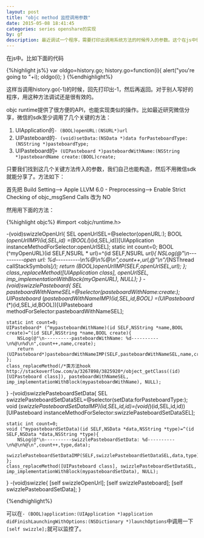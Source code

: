 ```yaml
---
layout: post
title: "objc method 监控调用参数"
date: 2015-05-08 18:41:45
categories: series openshare的实现
by: gf
description: 最近调试一个程序，需要打印出调用系统方法的时候传入的参数。这个在js中很容易实现，这里分享一下objc版本。
---
```


在js中。比如下面的代码

{%highlight js%}
var oldgo=history.go;
history.go=function(i){
	alert("you're going to "+i);
	oldgo(i);
}
{%endhighlight%}

这样当调用history.go(-1)的时候，回先打印出-1，然后再返回。对于别人写好的程序，用这种方法调试还是很有效的。

objc runtime提供了很方便的API，也能实现类似的操作。比如最近研究微信分享，微信的sdk至少调用了几个关键的方法：

1. UIApplication的`- (BOOL)openURL:(NSURL*)url`
2. UIPasteboard的`- (void)setData:(NSData *)data forPasteboardType:(NSString *)pasteboardType;`
3. UIPasteboard的`+ (UIPasteboard *)pasteboardWithName:(NSString *)pasteboardName create:(BOOL)create;`

只要我们找到这几个关键方法传入的参数，我们自己也能构造，然后不用微信sdk就能分享了。方法如下：

首先把 Build Setting--> Apple LLVM 6.0 - Preprocessing--> Enable Strict Checking of objc_msgSend Calls  改为 NO 

然用用下面的方法：

{%highlight objc%}
#import <objc/runtime.h>


-(void)swizzleOpenUrl{
    SEL openUrlSEL=@selector(openURL:);
    BOOL (*openUrlIMP)(id,SEL,id) =(BOOL(*)(id,SEL,id))[UIApplication instanceMethodForSelector:openUrlSEL];
    static int count=0;
    BOOL (^myOpenURL)(id SELF,NSURL * url)=^(id SELF,NSURL *url){
        NSLog(@"\n----------open url: %d----------\n%@\n%@\n",count++,url,@"\n"/*[NSThread callStackSymbols]*/);
        return (BOOL)openUrlIMP(SELF,openUrlSEL,url);
    };
    class_replaceMethod([UIApplication class], openUrlSEL, imp_implementationWithBlock(myOpenURL), NULL);
}
-(void)swizzlePasteboard{
    SEL pasteboardWithNameSEL=@selector(pasteboardWithName:create:);
    UIPasteboard* (*pasteboardWithNameIMP)(id,SEL,id,BOOL) =(UIPasteboard* (*)(id,SEL,id,BOOL))[UIPasteboard methodForSelector:pasteboardWithNameSEL];
    
    static int count=0;
    UIPasteboard* (^mypasteboardWithName)(id SELF,NSString *name,BOOL create)=^(id SELF,NSString *name,BOOL create){
        NSLog(@"\n----------pasteboardWithName: %d----------\n%@\n%d\n",count++,name,create);
        return (UIPasteboard*)pasteboardWithNameIMP(SELF,pasteboardWithNameSEL,name,create);
    };
    class_replaceMethod(/*类方法hook http://stackoverflow.com/a/3267898/3825920*/object_getClass((id)[UIPasteboard class]), pasteboardWithNameSEL, imp_implementationWithBlock(mypasteboardWithName), NULL);
}
-(void)swizzlePasteboardSetData{
    SEL swizzlePasteboardSetDataSEL=@selector(setData:forPasteboardType:);
    void (*swizzlePasteboardSetDataIMP)(id,SEL,id,id)=(void(*)(id,SEL,id,id))[UIPasteboard instanceMethodForSelector:swizzlePasteboardSetDataSEL];
    
    static int count=0;
    void (^mypasteboardSetData)(id SELF,NSData *data,NSString *type)=^(id SELF,NSData *data,NSString *type){
        NSLog(@"\n----------swizzlePasteboardSetData: %d----------\n%@\n%@\n",count++,type,data);
        swizzlePasteboardSetDataIMP(SELF,swizzlePasteboardSetDataSEL,data,type);
    };
    class_replaceMethod([UIPasteboard class], swizzlePasteboardSetDataSEL, imp_implementationWithBlock(mypasteboardSetData), NULL);
}
-(void)swizzle{
    [self swizzleOpenUrl];
    [self swizzlePasteboard];
    [self swizzlePasteboardSetData];
}


{%endhighlight%}

可以在`- (BOOL)application:(UIApplication *)application didFinishLaunchingWithOptions:(NSDictionary *)launchOptions`中调用一下`[self swizzle];`就可以监控了。